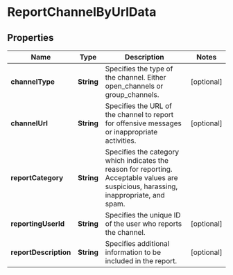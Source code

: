 

# ReportChannelByUrlData


## Properties

Name | Type | Description | Notes
------------ | ------------- | ------------- | -------------
**channelType** | **String** | Specifies the type of the channel. Either open_channels or group_channels. |  [optional]
**channelUrl** | **String** | Specifies the URL of the channel to report for offensive messages or inappropriate activities. |  [optional]
**reportCategory** | **String** | Specifies the category which indicates the reason for reporting. Acceptable values are suspicious, harassing, inappropriate, and spam. | 
**reportingUserId** | **String** | Specifies the unique ID of the user who reports the channel. |  [optional]
**reportDescription** | **String** | Specifies additional information to be included in the report. |  [optional]



